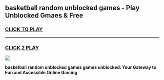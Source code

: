 
## basketball random unblocked games - Play Unblocked Gmaes & Free
<h3>
<a href="https://news.freeplayer.one?title=basketball_random_unblocked_games&ref=16F">CLICK TO PLAY</a></h3>
<hr>

<h3>
<a href="https://news.freeplayer.one?title=basketball_random_unblocked_games&ref=16F">CLICK 2 PLAY</a>
  
</h3>

<a href="https://news.freeplayer.one?title=basketball_random_unblocked_games&ref=16F/"><img src="https://clearcache.store/games.png"></a>


**basketball random unblocked games games unblocked: Your Gateway to Fun and Accessible Online Gaming**
